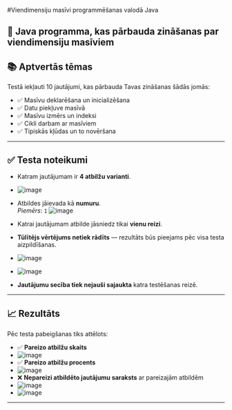#Viendimensiju masīvi programmēšanas valodā Java
## 📌 Java programma, kas pārbauda zināšanas par viendimensiju masīviem

## 📚 Aptvertās tēmas

Testā iekļauti 10 jautājumi, kas pārbauda Tavas zināšanas šādās jomās:

- ✅ Masīvu deklarēšana un inicializēšana
- ✅ Datu piekļuve masīvā
- ✅ Masīvu izmērs un indeksi
- ✅ Cikli darbam ar masīviem
- ✅ Tipiskās kļūdas un to novēršana

---

## ✅ Testa noteikumi

- Katram jautājumam ir **4 atbilžu varianti**.
- ![image](https://github.com/user-attachments/assets/6c06eb1c-7e45-4dee-910b-643b15361a46)

- Atbildes jāievada kā **numuru**.  
  _Piemērs_: `1`
  ![image](https://github.com/user-attachments/assets/e949adc8-8bc1-47e6-8aad-15e66d678a2e)

- Katrai jautājumam atbilde jāsniedz tikai **vienu reizi**.
- **Tūlītējs vērtējums netiek rādīts** — rezultāts būs pieejams pēc visa testa aizpildīšanas.
- ![image](https://github.com/user-attachments/assets/5591097d-2dfc-479b-bbd2-91715db627b4)
- ![image](https://github.com/user-attachments/assets/da8d8c0f-b0d2-4f32-b4ed-32dd6e72cbcb)
- **Jautājumu secība tiek nejauši sajaukta** katra testēšanas reizē.

---

## 📈 Rezultāts

Pēc testa pabeigšanas tiks attēlots:

- ✅ **Pareizo atbilžu skaits**
- ![image](https://github.com/user-attachments/assets/e7b79e7b-5cbc-4ee3-bbec-204f1466a5e2)
- ✅ **Pareizo atbilžu procents**
- ![image](https://github.com/user-attachments/assets/f84322c7-b8a2-4a12-8062-32a3258f1932)
- ❌ **Nepareizi atbildēto jautājumu saraksts** ar pareizajām atbildēm
- ![image](https://github.com/user-attachments/assets/5591097d-2dfc-479b-bbd2-91715db627b4)
- ![image](https://github.com/user-attachments/assets/da8d8c0f-b0d2-4f32-b4ed-32dd6e72cbcb)

---



